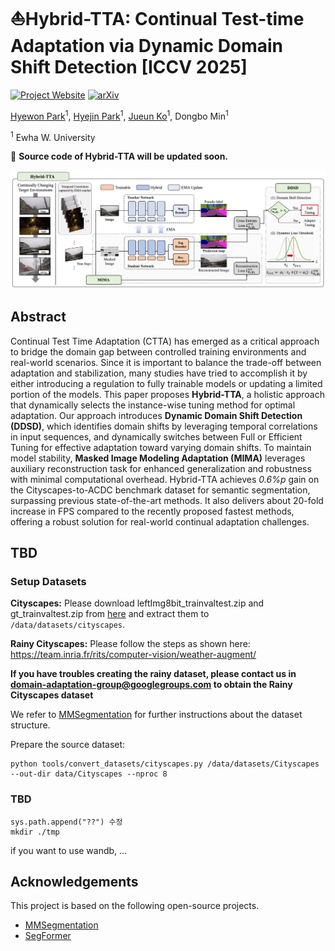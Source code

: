# ⛵Hybrid-TTA: Continual Test-time Adaptation via Dynamic Domain Shift Detection [ICCV 2025]

[![Project Website](https://img.shields.io/badge/Project-Website-blue)](https://sites.google.com/view/hybrid-tta/home)  [![arXiv](https://img.shields.io/badge/arXiv-2409.08566-b31b1b.svg)](https://arxiv.org/abs/2409.08566v2)

[Hyewon Park](https://github.com/hhhyyeee)<sup>1</sup>, [Hyejin Park](https://github.com/kunsaram01)<sup>1</sup>, [Jueun Ko](https://github.com/0ju-un)<sup>1</sup>, Dongbo Min<sup>1</sup>

<sup>1</sup> Ewha W. University

<!-- :scroll: Source code for [**Hybrid-TTA: Continual Test-time Adaptation via Dynamic Domain Shift Detection**](https://arxiv.org/abs/2409.08566), **ICCV 2025**. -->

🚨 **Source code of Hybrid-TTA will be updated soon.**

![Method Cover](assets/figure1_2_6.png)

## Abstract

Continual Test Time Adaptation (CTTA) has emerged as a critical approach to bridge the domain gap between controlled training environments and real-world scenarios. Since it is important to balance the trade-off between adaptation and stabilization, many studies have tried to accomplish it by either introducing a regulation to fully trainable models or updating a limited portion of the models. This paper proposes **Hybrid-TTA**, a holistic approach that dynamically selects the instance-wise tuning method for optimal adaptation. Our approach introduces **Dynamic Domain Shift Detection (DDSD)**, which identifies domain shifts by leveraging temporal correlations in input sequences, and dynamically switches between Full or Efficient Tuning for effective adaptation toward varying domain shifts. To maintain model stability, **Masked Image Modeling Adaptation (MIMA)** leverages auxiliary reconstruction task for enhanced generalization and robustness with minimal computational overhead. Hybrid-TTA achieves *0.6%p* gain on the Cityscapes-to-ACDC benchmark dataset for semantic segmentation, surpassing previous state-of-the-art methods. It also delivers about 20-fold increase in FPS compared to the recently proposed fastest methods, offering a robust solution for real-world continual adaptation challenges.



## TBD

### Setup Datasets

**Cityscapes:** Please download leftImg8bit_trainvaltest.zip and gt_trainvaltest.zip from [here](https://www.cityscapes-dataset.com/downloads/) and extract them to `/data/datasets/cityscapes`.

**Rainy Cityscapes:** Please follow the steps as shown here: https://team.inria.fr/rits/computer-vision/weather-augment/

**If you have troubles creating the rainy dataset, please contact us in domain-adaptation-group@googlegroups.com to obtain the Rainy Cityscapes dataset**

We refer to [MMSegmentation](https://github.com/open-mmlab/mmsegmentation) for further instructions about the dataset structure.

Prepare the source dataset:

```shell
python tools/convert_datasets/cityscapes.py /data/datasets/Cityscapes --out-dir data/Cityscapes --nproc 8
```

### TBD


```
sys.path.append("??") 수정
mkdir ./tmp
```

if you want to use wandb, ...


## Acknowledgements

This project is based on the following open-source projects.

* [MMSegmentation](https://github.com/open-mmlab/mmsegmentation)
* [SegFormer](https://github.com/NVlabs/SegFormer)
